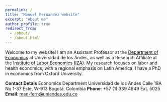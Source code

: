 ```yaml
---
permalink: /
title: "Manuel Fernandez website"
excerpt: "About me"
author_profile: true
redirect_from: 
  - /about/
  - /about.html
---
```


Welcome to my website! I am an Assistant Professor at the <a href="https://economia.uniandes.edu.co/" style="color: black;">Department of Economics</a> at Universidad de los Andes, as well as a Research Affiliate at the <a href="https://www.iza.org/" style="color: black;">Institute of Labor Economics (IZA)</a>. My research focuses on labor and health economics, with a regional emphasis on Latin America. I have a PhD in economics from Oxford University.

**Contact Detals**
Economics Department 
Universidad de los Andes 
Calle 19A No 1-37 Este, W-913 
Bogotá, Colombia
**Phone**: +57 (1) 339 4949 Ext. 5025
**Email**: <man-fern@uniandes.edu.co>



